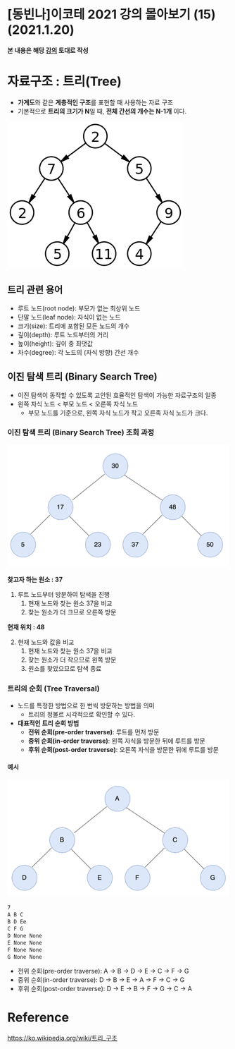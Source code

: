 # [동빈나]이코테 2021 강의 몰아보기 (15)(2021.1.20)



**본 내용은 해당 [강의](https://www.youtube.com/watch?v=i5yHkP1jQmo&list=PLRx0vPvlEmdAghTr5mXQxGpHjWqSz0dgC&index=12) 토대로 작성**



# 자료구조 : 트리(Tree)

* **가계도**와 같은 **계층적인 구조**를 표현할 때 사용하는 자료 구조
* 기본적으로 **트리의 크기가 N**일 때, **전체 간선의 개수는 N-1개** 이다.

![Codingtest16-1](images/Codingtest16-1.png)



## 트리 관련 용어

* 루트 노드(root node): 부모가 없는 최상위 노드
* 단말 노드(leaf node): 자식이 없는 노드
* 크기(size): 트리에 포함된 모든 노드의 개수
* 깊이(depth): 루트 노드부터의 거리
* 높이(height): 깊이 중 최댓값
* 차수(degree): 각 노드의 (자식 방향) 간선 개수



## 이진 탐색 트리 (Binary Search Tree)

* 이진 탐색이 동작할 수 있도록 고안된 효율적인 탐색이 가능한 자료구조의 일종
* 왼쪽 자식 노드 < 부모 노드 < 오른쪽 자식 노드
  * 부모 노드를 기준으로, 왼쪽 자식 노드가 작고 오른족 자식 노드가 크다.



### 이진 탐색 트리 (Binary Search Tree) 조회 과정

![Codingtest16-2](images/Codingtest16-2.png)

**찾고자 하는 원소 : 37**

1. 루트 노드부터 방문하여 탐색을 진행
   1. 현재 노드와 찾는 원소 37을 비교
   2. 찾는 원소가 더 크므로 오른쪽 방문



**현재 위치 : 48**

2. 현재 노드와 값을 비교
   1. 현재 노드와 찾는 원소 37을 비교
   2. 찾는 원소가 더 작으므로 왼쪽 방문
   3. 원소를 찾았으므로 탐색 종료



### 트리의 순회 (Tree Traversal)

* 노드를 특정한 방법으로 한 번씩 방문하는 방법을 의미
  * 트리의 정볼르 시각적으로 확인할 수 있다.
* **대표적인 트리 순회 방법**
  * **전위 순회(pre-order traverse)**: 루트를 먼저 방문
  * **중위 순회(in-order traverse)**: 왼쪽 자식을 방문한 뒤에 루트를 방문
  * **후위 순회(post-order traverse)**: 오른쪽 자식을 방문한 뒤에 루트를 방문



#### 예시

![Codingtest16-3](images/Codingtest16-3.png)

 

```
7
A B C
B D Ee
C F G
D None None
E None None
F None None
G None None
```

* 전위 순회(pre-order traverse): A -> B -> D -> E -> C -> F -> G
* 중위 순회(in-order traverse): D -> B -> E -> A -> F -> C -> G
* 후위 순회(post-order traverse): D -> E -> B -> F -> G -> C -> A



# Reference

https://ko.wikipedia.org/wiki/트리_구조




